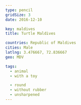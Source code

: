 ```yaml
---
type: pencil
gridSize: 3
date: 2016-12-10

key: maldives
title: Turtle Maldives

countries: Republic of Maldives
cities: Male
latlng: 3.476667, 72.836667
geo: MDV

tags:
  - animal
  - with a toy

  - round
  - without rubber
  - unsharpened
---
```

